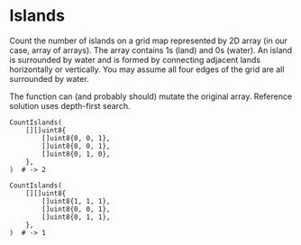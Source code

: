 # Islands

Count the number of islands on a grid map represented by 2D array (in our case, array of arrays). The array contains 1s (land) and 0s (water). An island is surrounded by water and is formed by connecting adjacent lands horizontally or vertically. You may assume all four edges of the grid are all surrounded by water.

The function can (and probably should) mutate the original array. Reference solution uses depth-first search.

```golang
CountIslands(
    [][]uint8{
        []uint8{0, 0, 1},
        []uint8{0, 0, 1},
        []uint8{0, 1, 0},
    },
)  # -> 2

CountIslands(
    [][]uint8{
        []uint8{1, 1, 1},
        []uint8{0, 0, 1},
        []uint8{0, 1, 1},
    },
)  # -> 1
```